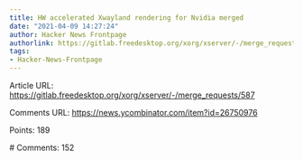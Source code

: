 ```yaml
---
title: HW accelerated Xwayland rendering for Nvidia merged
date: "2021-04-09 14:27:24"
author: Hacker News Frontpage
authorlink: https://gitlab.freedesktop.org/xorg/xserver/-/merge_requests/587
tags:
- Hacker-News-Frontpage
---
```


<p>Article URL: <a href="https://gitlab.freedesktop.org/xorg/xserver/-/merge_requests/587">https://gitlab.freedesktop.org/xorg/xserver/-/merge_requests/587</a></p>
<p>Comments URL: <a href="https://news.ycombinator.com/item?id=26750976">https://news.ycombinator.com/item?id=26750976</a></p>
<p>Points: 189</p>
<p># Comments: 152</p>
